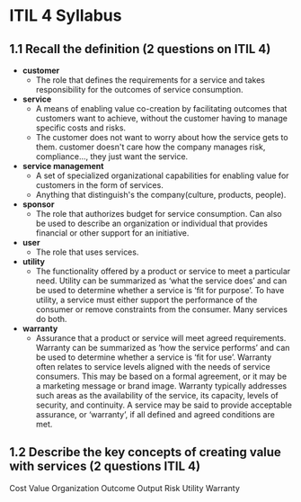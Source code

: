 # ITIL 4 Syllabus

## 1.1 Recall the definition (2 questions on ITIL 4)

- **customer**
  - The role that defines the requirements for a service and takes responsibility for the outcomes of service consumption.
- **service**
  - A means of enabling value co-creation by facilitating outcomes that customers want to achieve, without the customer having to manage specific costs and risks.
  - The customer does not want to worry about how the service gets to them. customer doesn't care how the company manages risk, compliance..., they just want the service.
- **service management**
  - A set of specialized organizational capabilities for enabling value for customers in the form of services.
  - Anything that distinguish's the company(culture, products, people).
- **sponsor**
  - The role that authorizes budget for service consumption. Can also be used to describe an organization or individual that provides financial or other support for an initiative.
- **user**
  - The role that uses services.
- **utility**
  - The functionality offered by a product or service to meet a particular need. Utility can be summarized as ‘what the service does’ and can be used to determine whether a service is ‘fit for purpose’. To have utility, a service must either support the performance of the consumer or remove constraints from the consumer. Many services do both.
- **warranty**
  - Assurance that a product or service will meet agreed requirements. Warranty can be summarized as ‘how the service performs’ and can be used to determine whether a service is ‘fit for use’. Warranty often relates to service levels aligned with the needs of service consumers. This may be based on a formal agreement, or it may be a marketing message or brand image. Warranty typically addresses such areas as the availability of the service, its capacity, levels of security, and continuity. A service may be said to provide acceptable assurance, or ‘warranty’, if all defined and agreed conditions are met.

## 1.2 Describe the key concepts of creating value with services (2 questions ITIL 4)

Cost
Value
Organization
Outcome
Output
Risk
Utility
Warranty
